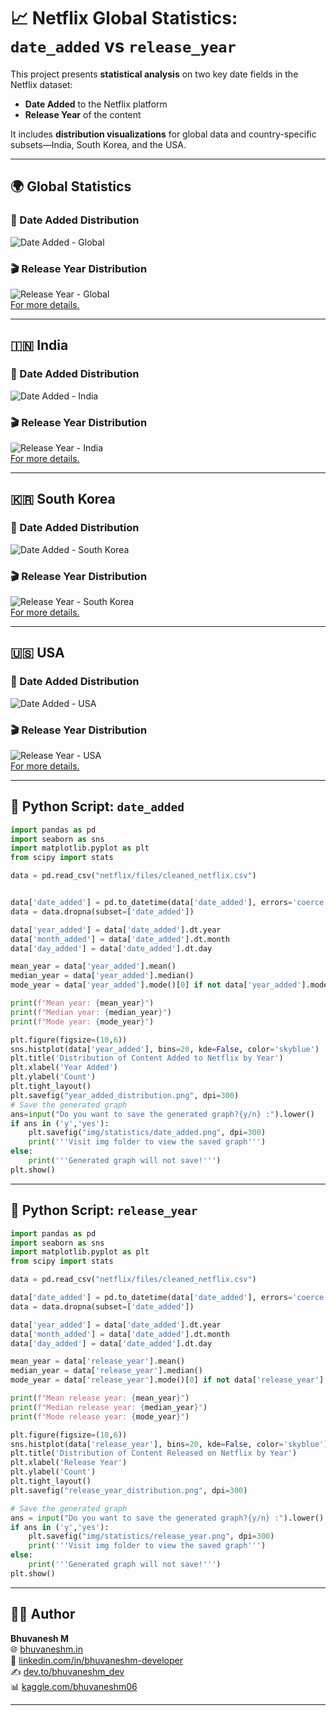 # 📈 Netflix Global Statistics: `date_added` vs `release_year`

This project presents **statistical analysis** on two key date fields in the Netflix dataset:

* **Date Added** to the Netflix platform
* **Release Year** of the content

It includes **distribution visualizations** for global data and country-specific subsets—India, South Korea, and the USA.

---

## 🌍 Global Statistics

### 📅 Date Added Distribution

![Date Added - Global](https://raw.githubusercontent.com/bhuvanesh-m-dev/ds-intern-unified-mentor/refs/heads/main/netflix/img/statistics/date_added.png)

### 🎬 Release Year Distribution

![Release Year - Global](https://raw.githubusercontent.com/bhuvanesh-m-dev/ds-intern-unified-mentor/refs/heads/main/netflix/img/statistics/release_year.png)   
[For more details.](https://github.com/bhuvanesh-m-dev/ds-intern-unified-mentor/tree/main/netflix/statistics)

---

## 🇮🇳 India

### 📅 Date Added Distribution

![Date Added - India](https://raw.githubusercontent.com/bhuvanesh-m-dev/ds-intern-unified-mentor/refs/heads/main/netflix/img/statistics/India/date_added_india.png)

### 🎬 Release Year Distribution

![Release Year - India](https://raw.githubusercontent.com/bhuvanesh-m-dev/ds-intern-unified-mentor/refs/heads/main/netflix/img/statistics/India/release_year.png)      
[For more details.](https://github.com/bhuvanesh-m-dev/ds-intern-unified-mentor/tree/main/netflix/statistics/India)

---

## 🇰🇷 South Korea

### 📅 Date Added Distribution

![Date Added - South Korea](https://raw.githubusercontent.com/bhuvanesh-m-dev/ds-intern-unified-mentor/refs/heads/main/netflix/img/statistics/South_Korea/date_added_south_korea.png)

### 🎬 Release Year Distribution

![Release Year - South Korea](https://raw.githubusercontent.com/bhuvanesh-m-dev/ds-intern-unified-mentor/refs/heads/main/netflix/img/statistics/South_Korea/release_year.png)   
[For more details.](https://github.com/bhuvanesh-m-dev/ds-intern-unified-mentor/tree/main/netflix/statistics/South_Korea)

---

## 🇺🇸 USA

### 📅 Date Added Distribution

![Date Added - USA](https://raw.githubusercontent.com/bhuvanesh-m-dev/ds-intern-unified-mentor/refs/heads/main/netflix/img/statistics/USA/date_added_usa.png)

### 🎬 Release Year Distribution

![Release Year - USA](https://raw.githubusercontent.com/bhuvanesh-m-dev/ds-intern-unified-mentor/refs/heads/main/netflix/img/statistics/USA/release_year.png)    
[For more details.](https://github.com/bhuvanesh-m-dev/ds-intern-unified-mentor/tree/main/netflix/statistics/USA)

---

## 🐍 Python Script: `date_added`

```python
import pandas as pd
import seaborn as sns
import matplotlib.pyplot as plt
from scipy import stats

data = pd.read_csv("netflix/files/cleaned_netflix.csv")


data['date_added'] = pd.to_datetime(data['date_added'], errors='coerce')
data = data.dropna(subset=['date_added'])

data['year_added'] = data['date_added'].dt.year
data['month_added'] = data['date_added'].dt.month
data['day_added'] = data['date_added'].dt.day

mean_year = data['year_added'].mean()
median_year = data['year_added'].median()
mode_year = data['year_added'].mode()[0] if not data['year_added'].mode().empty else None

print(f"Mean year: {mean_year}")
print(f"Median year: {median_year}")
print(f"Mode year: {mode_year}")

plt.figure(figsize=(10,6))
sns.histplot(data['year_added'], bins=20, kde=False, color='skyblue')
plt.title('Distribution of Content Added to Netflix by Year')
plt.xlabel('Year Added')
plt.ylabel('Count')
plt.tight_layout()
plt.savefig("year_added_distribution.png", dpi=300)
# Save the generated graph 
ans=input("Do you want to save the generated graph?{y/n} :").lower()
if ans in ('y','yes'):
    plt.savefig("img/statistics/date_added.png", dpi=300)
    print('''Visit img folder to view the saved graph''')
else:
    print('''Generated graph will not save!''')
plt.show()
```

---

## 🐍 Python Script: `release_year`

```python
import pandas as pd
import seaborn as sns
import matplotlib.pyplot as plt
from scipy import stats

data = pd.read_csv("netflix/files/cleaned_netflix.csv")

data['date_added'] = pd.to_datetime(data['date_added'], errors='coerce')
data = data.dropna(subset=['date_added'])

data['year_added'] = data['date_added'].dt.year
data['month_added'] = data['date_added'].dt.month
data['day_added'] = data['date_added'].dt.day

mean_year = data['release_year'].mean()
median_year = data['release_year'].median()
mode_year = data['release_year'].mode()[0] if not data['release_year'].mode().empty else None

print(f"Mean release year: {mean_year}")
print(f"Median release year: {median_year}")
print(f"Mode release year: {mode_year}")

plt.figure(figsize=(10,6))
sns.histplot(data['release_year'], bins=20, kde=False, color='skyblue')
plt.title('Distribution of Content Released on Netflix by Year')
plt.xlabel('Release Year')
plt.ylabel('Count')
plt.tight_layout()
plt.savefig("release_year_distribution.png", dpi=300)

# Save the generated graph 
ans = input("Do you want to save the generated graph?{y/n} :").lower()
if ans in ('y','yes'):
    plt.savefig("img/statistics/release_year.png", dpi=300)
    print('''Visit img folder to view the saved graph''')
else:
    print('''Generated graph will not save!''')
plt.show()
```

---

## 🙋‍♂️ Author

**Bhuvanesh M**   
🌐 [bhuvaneshm.in](https://bhuvaneshm.in)   
🔗 [linkedin.com/in/bhuvaneshm-developer](https://www.linkedin.com/in/bhuvaneshm-developer)   
✍️ [dev.to/bhuvaneshm\_dev](https://dev.to/bhuvaneshm_dev)   
📊 [kaggle.com/bhuvaneshm06](https://www.kaggle.com/bhuvaneshm06)   

---

